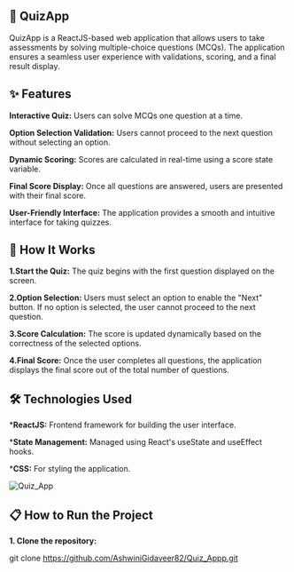 **🎯 QuizApp**
------------------------------------------------------------------------------------------------------------------------------------------
QuizApp is a ReactJS-based web application that allows users to take assessments by solving multiple-choice questions (MCQs). The application ensures a seamless user experience with validations, scoring, and a final result display.

**✨ Features**
------------------------------------------------------------------------------------------------------------------------------------------

**Interactive Quiz:** Users can solve MCQs one question at a time.

**Option Selection Validation:** Users cannot proceed to the next question without selecting an option.

**Dynamic Scoring:** Scores are calculated in real-time using a score state variable.

**Final Score Display:** Once all questions are answered, users are presented with their final score.

**User-Friendly Interface:** The application provides a smooth and intuitive interface for taking quizzes.

**🚀 How It Works**
------------------------------------------------------------------------------------------------------------------------------------------
 **1.Start the Quiz:** The quiz begins with the first question displayed on the screen.

**2.Option Selection:** Users must select an option to enable the "Next" button.
If no option is selected, the user cannot proceed to the next question.

**3.Score Calculation:** The score is updated dynamically based on the correctness of the selected options.

**4.Final Score:** Once the user completes all questions, the application displays the final score out of the total number of questions.

**🛠️ Technologies Used**
------------------------------------------------------------------------------------------------------------------------------------------
***ReactJS:** Frontend framework for building the user interface.

***State Management:** Managed using React's useState and useEffect hooks.

***CSS:** For styling the application.

![Quiz_App](https://github.com/user-attachments/assets/1950c542-e7ea-4781-903f-b09b1250270a)



**📋 How to Run the Project**
------------------------------------------------------------------------------------------------------------------------------------------

**1. Clone the repository:**
   
git clone https://github.com/AshwiniGidaveer82/Quiz_Appp.git
